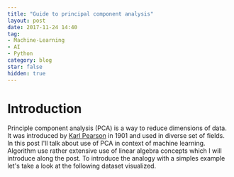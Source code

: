 ```yaml
---
title: "Guide to principal component analysis"
layout: post
date: 2017-11-24 14:40
tag:
- Machine-Learning
- AI
- Python
category: blog
star: false
hidden: true
---
```


# Introduction

Principle component analysis (PCA) is a way to reduce dimensions of data. It was introduced by [Karl Pearson](https://en.wikipedia.org/wiki/Karl_Pearson) in 1901 and used in diverse set of fields. In this post I'll talk about use of PCA in context of machine learning. Algorithm use rather extensive use of linear algebra concepts which I will introduce along the post. To introduce the analogy with a simples example let's take a look at the following dataset visualized.


